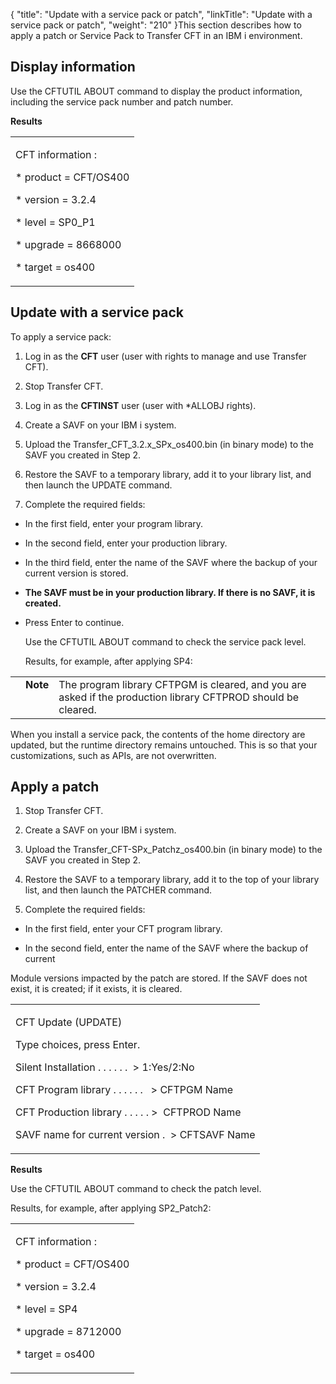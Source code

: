 {
    "title": "Update with a service pack or patch",
    "linkTitle": "Update with a service pack or patch",
    "weight": "210"
}This section describes how to apply a patch or Service Pack to Transfer CFT in an IBM i environment.

## Display information

Use the CFTUTIL ABOUT command to display the product information, including the service pack number and patch number.

**Results**

<table cellspacing="0">
   <col/>
   <tbody>
      <tr>
         <td>
            <p>CFT information :</p>
            <p>* product = CFT/OS400</p>
            <p>* version = 3.2.4</p>
            <p>* level   = SP0_P1</p>
            <p>* upgrade = 8668000</p>
            <p>* target  = os400</p>
         </td>
      </tr>
   </tbody>
</table>

## Update with a service pack

To apply a service pack:

1.  Log in as the **CFT** user (user with rights to manage and use Transfer CFT).
2.  Stop Transfer CFT.
3.  Log in as the **CFTINST** user (user with \*ALLOBJ rights).
4.  Create a SAVF on your IBM i system.
5.  Upload the Transfer\_CFT\_3.2.x\_SPx\_os400.bin (in binary mode) to the SAVF you created in Step 2.
6.  Restore the SAVF to a temporary library, add it to your library list, and then launch the UPDATE command.
7.  Complete the required fields:

-   In the first field, enter your program library.

-   In the second field, enter your production library.

-   In the third field, enter the name of the SAVF where the backup of your current version is stored.

-   **The SAVF must be in your production library. If there is no SAVF, it is created.**

-   Press Enter to continue.

    Use the CFTUTIL ABOUT command to check the service pack level.

    Results, for example, after applying SP4:

<table cellpadding="0" cellspacing="0">
   <col/>
   <col/>
   <col/>
      <tr>
         <td valign="top">         </td>
         <td valign="top"><span><b>Note</b></span>
         </td>
         <td data-mc-autonum="&lt;b&gt;Note&lt;/b&gt;" valign="top">The program library CFTPGM is cleared, and you are asked if the production library CFTPROD should be cleared.         </td>
      </tr>
</table>

When you install a service pack, the contents of the home directory are updated, but the runtime directory remains untouched. This is so that your customizations, such as APIs, are not overwritten.

## Apply a patch

1.  Stop Transfer CFT.
2.  Create a SAVF on your IBM i system.
3.  Upload the Transfer\_CFT-SPx\_Patchz\_os400.bin (in binary mode) to the SAVF you created in Step 2.
4.  Restore the SAVF to a temporary library, add it to the top of your library list, and then launch the PATCHER command.
5.  Complete the required fields:

-   In the first field, enter your CFT program library.
-   In the second field, enter the name of the SAVF where the backup of current

Module versions impacted by the patch are stored. If the SAVF does not exist, it is created; if it exists, it is cleared.

<table cellspacing="0">
   <col/>
   <tbody>
      <tr>
         <td>
            <p>CFT Update (UPDATE)</p>
            <p>Type choices, press Enter.</p>
            <p>Silent Installation . . . . . .  &gt;   1:Yes/2:No</p>
            <p>CFT Program library  . . . . . .    &gt; CFTPGM Name</p>
            <p>CFT Production library . . . . . &gt;    CFTPROD Name</p>
            <p>SAVF name for current version  .     &gt; CFTSAVF Name</p>
         </td>
      </tr>
   </tbody>
</table>

**Results**

Use the CFTUTIL ABOUT command to check the patch level.

Results, for example, after applying SP2\_Patch2:

<table cellspacing="0">
   <col/>
   <tbody>
      <tr>
         <td>
            <p>CFT information :</p>
            <p>* product = CFT/OS400</p>
            <p>* version = 3.2.4</p>
            <p>* level   = SP4</p>
            <p>* upgrade = 8712000</p>
            <p>* target  = os400</p>
         </td>
      </tr>
   </tbody>
</table>
